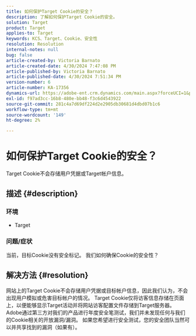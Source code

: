 ```yaml
---
title: 如何保护Target Cookie的安全？
description: 了解如何保护Target Cookie的安全。
solution: Target
product: Target
applies-to: Target
keywords: KCS、Target、Cookie、安全性
resolution: Resolution
internal-notes: null
bug: false
article-created-by: Victoria Barnato
article-created-date: 4/30/2024 7:47:08 PM
article-published-by: Victoria Barnato
article-published-date: 4/30/2024 7:51:34 PM
version-number: 6
article-number: KA-17356
dynamics-url: https://adobe-ent.crm.dynamics.com/main.aspx?forceUCI=1&pagetype=entityrecord&etn=knowledgearticle&id=978b596c-2a07-ef11-9f8a-6045bd0a08d9
exl-id: f97ad3cc-16b8-480e-bb48-f3c6d4543922
source-git-commit: 281c4a7d69df224d2e2905db30681d4dbd07b1c6
workflow-type: tm+mt
source-wordcount: '149'
ht-degree: 2%

---
```


# 如何保护Target Cookie的安全？


Target Cookie不会存储用户凭据或Target帐户信息。

## 描述 {#description}


### <b>环境</b>

- Target




### <b>问题/症状</b>

当前，目标Cookie没有安全标记。 我们如何确保Cookie的安全性？


## 解决方法 {#resolution}


网站上的Target Cookie不会存储用户凭据或目标帐户信息，因此我们认为，不会出现用户模拟或危害目标帐户的情况。 Target Cookie仅将访客信息存储在页面上，以便能够显示Target活动并将网站访客配置文件存储到Target服务器。
 
Adobe通过第三方对我们的产品进行年度安全笔测试，我们并未发现任何与我们的Cookie相关的开放漏洞/漏洞。 如果您希望进行安全测试，您的安全团队当然可以并共享找到的漏洞（如果有）。
